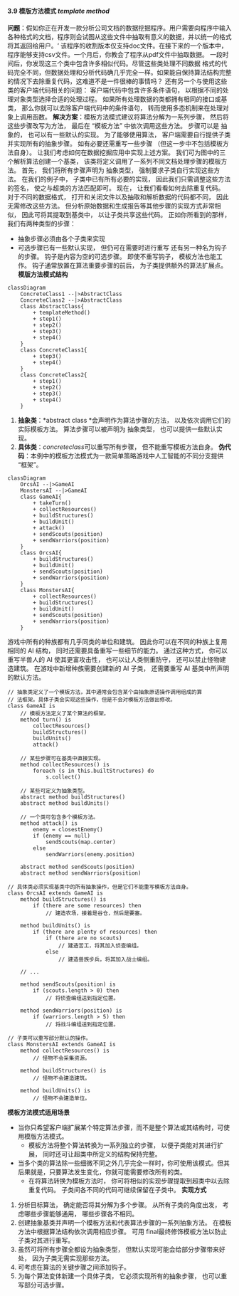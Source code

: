 #### 3.9 模版方法模式 *template method*
**问题**：假如你正在开发一款分析公司文档的数据挖掘程序。用户需要向程序中输入各种格式的文档，程序则会试图从这些文件中抽取有意义的数据，并以统一的格式将其返回给用户。‘
该程序的收割版本仅支持doc文件。在接下来的一个版本中，程序能够支持csv文件。一个月后，你教会了程序从pdf文件中抽取数据。
一段时间后，你发现这三个类中包含许多相似代码。尽管这些类处理不同数据 格式的代码完全不同，但数据处理和分析代码确几乎完全一样。如果能自保持算法结构完整的情况下去除重复代码，这难道不是一件很棒的事情吗？
还有另一个与使用这些类的客户端代码相关的问题： 客户端代码中包含许多条件语句， 以根据不同的处理对象类型选择合适的处理过程。 如果所有处理数据的类都拥有相同的接口或基类， 那么你就可以去除客户端代码中的条件语句， 转而使用多态机制来在处理对象上调用函数。
**解决方案**：模板方法模式建议将算法分解为一系列步骤， 然后将这些步骤改写为方法， 最后在 “模板方法” 中依次调用这些方法。 步骤可以是 抽象的， 也可以有一些默认的实现。 为了能够使用算法， 客户端需要自行提供子类并实现所有的抽象步骤。 如有必要还需重写一些步骤 （但这一步中不包括模板方法自身）。
让我们考虑如何在数据挖掘应用中实现上述方案。 我们可为图中的三个解析算法创建一个基类， 该类将定义调用了一系列不同文档处理步骤的模板方法。
首先， 我们将所有步骤声明为 抽象类型， 强制要求子类自行实现这些方法。 在我们的例子中， 子类中已有所有必要的实现， 因此我们只需调整这些方法的签名， 使之与超类的方法匹配即可。
现在， 让我们看看如何去除重复代码。 对于不同的数据格式， 打开和关闭文件以及抽取和解析数据的代码都不同， 因此无需修改这些方法。 但分析原始数据和生成报告等其他步骤的实现方式非常相似， 因此可将其提取到基类中， 以让子类共享这些代码。
正如你所看到的那样， 我们有两种类型的步骤：
 -	抽象步骤必须由各个子类来实现
 -	可选步骤已有一些默认实现， 但仍可在需要时进行重写
 还有另一种名为钩子的步骤。 钩子是内容为空的可选步骤。 即使不重写钩子， 模板方法也能工作。 钩子通常放置在算法重要步骤的前后， 为子类提供额外的算法扩展点。
**模版方法模式结构**
```mermaid
classDiagram
	ConcreteClass1 --|>AbstractClass
	ConcreteClass2 --|>AbstractClass
	class AbstractClass{
		+ templateMethod()
		+ step1()
		+ step2()
		+ step3()
		+ step4()
	}
	class ConcreteClass1{
		+ step3()
		+ step4()
	}
	class ConcreteClass2{
		+ step1()
		+ step2()
		+ step3()
		+ step4()
	}
```
1. **抽象类**：*abstract class *会声明作为算法步骤的方法， 以及依次调用它们的实际模板方法。 算法步骤可以被声明为 抽象类型， 也可以提供一些默认实现。
2. **具体类**：*concreteclass*可以重写所有步骤， 但不能重写模板方法自身。
**伪代码**：本例中的模板方法模式为一款简单策略游戏中人工智能的不同分支提供 “框架”。
```mermaid
classDiagram
	OrcsAI --|>GameAI
	MonstersAI --|>GameAI
	class GameAI{
		+ takeTurn()
		+ collectResources()
		+ buildStructures()
		+ buildUnit()
		+ attack()
		+ sendScouts(position)
		+ sendWarriors(position)
	}
	class OrcsAI{
		+ buildStructures()
		+ buildUnit()
		+ sendScouts(position)
		+ sendWarriors(position)
	}
	class MonstersAI{
		+ collectResources()
		+ buildStructures()
		+ buildUnit()
		+ sendScouts(position)
		+ sendWarriors(position) 
	}
```
游戏中所有的种族都有几乎同类的单位和建筑。 因此你可以在不同的种族上复用相同的 AI 结构， 同时还需要具备重写一些细节的能力。 通过这种方式， 你可以重写半兽人的 AI 使其更富攻击性， 也可以让人类侧重防守， 还可以禁止怪物建造建筑。 在游戏中新增种族需要创建新的 AI 子类， 还需要重写 AI 基类中所声明的默认方法。

```pseudocode
// 抽象类定义了一个模板方法，其中通常会包含某个由抽象原语操作调用组成的算
// 法框架。具体子类会实现这些操作，但是不会对模板方法做出修改。
class GameAI is
    // 模板方法定义了某个算法的框架。
    method turn() is
        collectResources()
        buildStructures()
        buildUnits()
        attack()

    // 某些步骤可在基类中直接实现。
    method collectResources() is
        foreach (s in this.builtStructures) do
            s.collect()

    // 某些可定义为抽象类型。
    abstract method buildStructures()
    abstract method buildUnits()

    // 一个类可包含多个模板方法。
    method attack() is
        enemy = closestEnemy()
        if (enemy == null)
            sendScouts(map.center)
        else
            sendWarriors(enemy.position)

    abstract method sendScouts(position)
    abstract method sendWarriors(position)

// 具体类必须实现基类中的所有抽象操作，但是它们不能重写模板方法自身。
class OrcsAI extends GameAI is
    method buildStructures() is
        if (there are some resources) then
            // 建造农场，接着是谷仓，然后是要塞。

    method buildUnits() is
        if (there are plenty of resources) then
            if (there are no scouts)
                // 建造苦工，将其加入侦查编组。
            else
                // 建造兽族步兵，将其加入战士编组。

    // ...

    method sendScouts(position) is
        if (scouts.length > 0) then
            // 将侦查编组送到指定位置。

    method sendWarriors(position) is
        if (warriors.length > 5) then
            // 将战斗编组送到指定位置。

// 子类可以重写部分默认的操作。
class MonstersAI extends GameAI is
    method collectResources() is
        // 怪物不会采集资源。

    method buildStructures() is
        // 怪物不会建造建筑。

    method buildUnits() is
        // 怪物不会建造单位。
```
**模板方法模式适用场景**
- 当你只希望客户端扩展某个特定算法步骤，而不是整个算法或其结构时，可使用模版方法模式。
	- 模板方法将整个算法转换为一系列独立的步骤， 以便子类能对其进行扩展， 同时还可让超类中所定义的结构保持完整。
- 当多个类的算法除一些细微不同之外几乎完全一样时，你可使用该模式。但其后果就是，只要算法发生变化，你就可能需要修改所有的类。
	-  在将算法转换为模板方法时， 你可将相似的实现步骤提取到超类中以去除重复代码。 子类间各不同的代码可继续保留在子类中。
**实现方式**
1. 分析目标算法， 确定能否将其分解为多个步骤。 从所有子类的角度出发， 考虑哪些步骤能够通用， 哪些步骤各不相同。
2. 创建抽象基类并声明一个模板方法和代表算法步骤的一系列抽象方法。 在模板方法中根据算法结构依次调用相应步骤。 可用 final最终修饰模板方法以防止子类对其进行重写。
3. 虽然可将所有步骤全都设为抽象类型， 但默认实现可能会给部分步骤带来好处， 因为子类无需实现那些方法。
4. 可考虑在算法的关键步骤之间添加钩子。
5. 为每个算法变体新建一个具体子类， 它必须实现所有的抽象步骤， 也可以重写部分可选步骤。